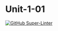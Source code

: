 # Unit-1-01

[![GitHub Super-Linter](https://github.com/ross-wen>/Unit-1-01/workflows/Lint%20Code%20Base/badge.svg)](https://github.com/marketplace/actions/super-linter)